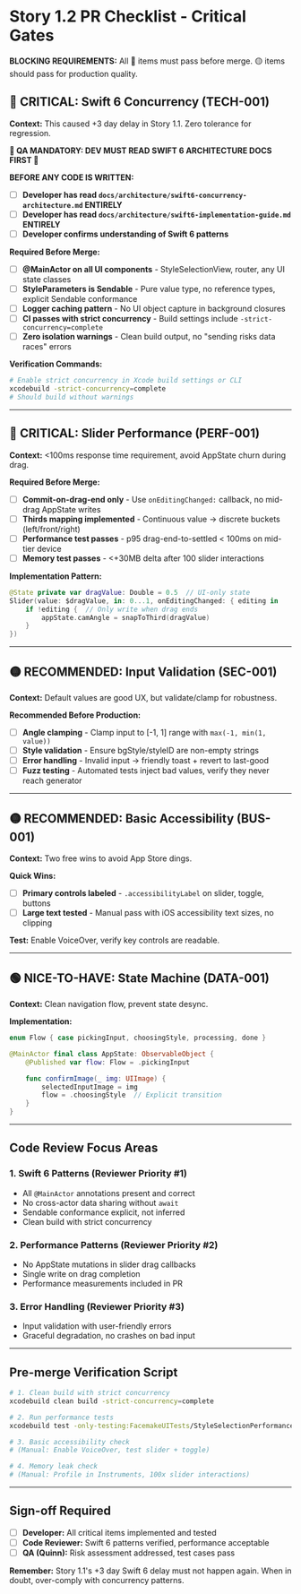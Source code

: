 # Story 1.2 PR Checklist - Critical Gates

**BLOCKING REQUIREMENTS:** All 🔴 items must pass before merge. 🟡 items should pass for production quality.

## 🔴 CRITICAL: Swift 6 Concurrency (TECH-001)
**Context:** This caused +3 day delay in Story 1.1. Zero tolerance for regression.

**🚨 QA MANDATORY: DEV MUST READ SWIFT 6 ARCHITECTURE DOCS FIRST 🚨**

**BEFORE ANY CODE IS WRITTEN:**
- [ ] **Developer has read `docs/architecture/swift6-concurrency-architecture.md` ENTIRELY**
- [ ] **Developer has read `docs/architecture/swift6-implementation-guide.md` ENTIRELY**
- [ ] **Developer confirms understanding of Swift 6 patterns**

**Required Before Merge:**
- [ ] **@MainActor on all UI components** - StyleSelectionView, router, any UI state classes
- [ ] **StyleParameters is Sendable** - Pure value type, no reference types, explicit Sendable conformance
- [ ] **Logger caching pattern** - No UI object capture in background closures
- [ ] **CI passes with strict concurrency** - Build settings include `-strict-concurrency=complete`
- [ ] **Zero isolation warnings** - Clean build output, no "sending risks data races" errors

**Verification Commands:**
```bash
# Enable strict concurrency in Xcode build settings or CLI
xcodebuild -strict-concurrency=complete
# Should build without warnings
```

---

## 🔴 CRITICAL: Slider Performance (PERF-001)
**Context:** <100ms response time requirement, avoid AppState churn during drag.

**Required Before Merge:**
- [ ] **Commit-on-drag-end only** - Use `onEditingChanged:` callback, no mid-drag AppState writes
- [ ] **Thirds mapping implemented** - Continuous value → discrete buckets (left/front/right)
- [ ] **Performance test passes** - p95 drag-end-to-settled < 100ms on mid-tier device
- [ ] **Memory test passes** - <+30MB delta after 100 slider interactions

**Implementation Pattern:**
```swift
@State private var dragValue: Double = 0.5  // UI-only state
Slider(value: $dragValue, in: 0...1, onEditingChanged: { editing in
    if !editing {  // Only write when drag ends
        appState.camAngle = snapToThird(dragValue)
    }
})
```

---

## 🟡 RECOMMENDED: Input Validation (SEC-001)
**Context:** Default values are good UX, but validate/clamp for robustness.

**Recommended Before Production:**
- [ ] **Angle clamping** - Clamp input to [-1, 1] range with `max(-1, min(1, value))`
- [ ] **Style validation** - Ensure bgStyle/styleID are non-empty strings
- [ ] **Error handling** - Invalid input → friendly toast + revert to last-good
- [ ] **Fuzz testing** - Automated tests inject bad values, verify they never reach generator

---

## 🟡 RECOMMENDED: Basic Accessibility (BUS-001)
**Context:** Two free wins to avoid App Store dings.

**Quick Wins:**
- [ ] **Primary controls labeled** - `.accessibilityLabel` on slider, toggle, buttons
- [ ] **Large text tested** - Manual pass with iOS accessibility text sizes, no clipping

**Test:** Enable VoiceOver, verify key controls are readable.

---

## 🟢 NICE-TO-HAVE: State Machine (DATA-001)
**Context:** Clean navigation flow, prevent state desync.

**Implementation:**
```swift
enum Flow { case pickingInput, choosingStyle, processing, done }

@MainActor final class AppState: ObservableObject {
    @Published var flow: Flow = .pickingInput

    func confirmImage(_ img: UIImage) {
        selectedInputImage = img
        flow = .choosingStyle  // Explicit transition
    }
}
```

---

## Code Review Focus Areas

### 1. **Swift 6 Patterns** (Reviewer Priority #1)
- All `@MainActor` annotations present and correct
- No cross-actor data sharing without `await`
- Sendable conformance explicit, not inferred
- Clean build with strict concurrency

### 2. **Performance Patterns** (Reviewer Priority #2)
- No AppState mutations in slider drag callbacks
- Single write on drag completion
- Performance measurements included in PR

### 3. **Error Handling** (Reviewer Priority #3)
- Input validation with user-friendly errors
- Graceful degradation, no crashes on bad input

---

## Pre-merge Verification Script

```bash
# 1. Clean build with strict concurrency
xcodebuild clean build -strict-concurrency=complete

# 2. Run performance tests
xcodebuild test -only-testing:FacemakeUITests/StyleSelectionPerformanceTests

# 3. Basic accessibility check
# (Manual: Enable VoiceOver, test slider + toggle)

# 4. Memory leak check
# (Manual: Profile in Instruments, 100x slider interactions)
```

---

## Sign-off Required

- [ ] **Developer:** All critical items implemented and tested
- [ ] **Code Reviewer:** Swift 6 patterns verified, performance acceptable
- [ ] **QA (Quinn):** Risk assessment addressed, test cases pass

**Remember:** Story 1.1's +3 day Swift 6 delay must not happen again. When in doubt, over-comply with concurrency patterns.